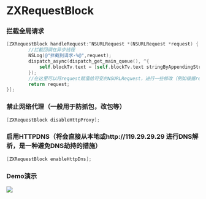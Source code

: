 # ZXRequestBlock
### 拦截全局请求
```objective-c
[ZXRequestBlock handleRequest:^NSURLRequest *(NSURLRequest *request) {
        //拦截回调在异步线程
        NSLog(@"拦截到请求-%@",request);
        dispatch_async(dispatch_get_main_queue(), ^{
            self.blockTv.text = [self.blockTv.text stringByAppendingString:[NSString stringWithFormat:@"拦截到请求--%@\n",request]];
        });
        //在这里可以将request赋值给可变的NSURLRequest，进行一些修改（例如根据request的url过滤单独对一些请求的请求体进行修改等）然后再return，达到修改request的目的。
        return request;
}];
```
### 禁止网络代理（一般用于防抓包，改包等）
```objective-c
[ZXRequestBlock disableHttpProxy];
```
### 启用HTTPDNS（将会直接从本地或http://119.29.29.29 进行DNS解析，是一种避免DNS劫持的措施）
```objective-c
[ZXRequestBlock enableHttpDns];
```
### Demo演示
<img src="https://github.com/SmileZXLee/ZXRequestBlock/blob/master/DemoImg/ZXRequestBlockDemo.gif?raw=true"/>




